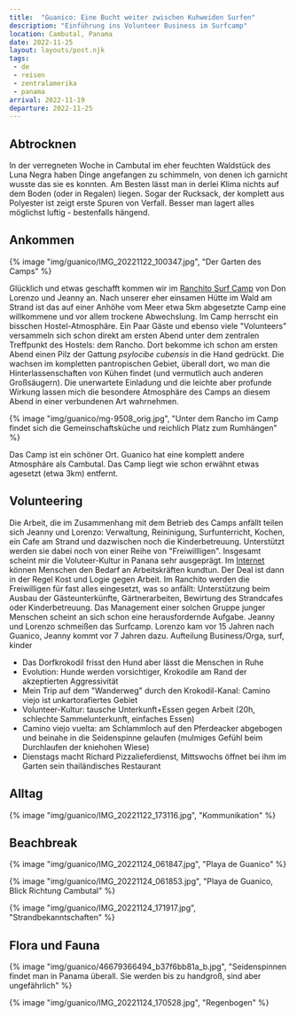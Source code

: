 ```yaml
---
title:  "Guanico: Eine Bucht weiter zwischen Kuhweiden Surfen"
description: "Einführung ins Volunteer Business im Surfcamp"
location: Cambutal, Panama
date: 2022-11-25
layout: layouts/post.njk
tags: 
 - de 
 - reisen 
 - zentralamerika 
 - panama
arrival: 2022-11-19
departure: 2022-11-25
---
```

## Abtrocknen

In der verregneten Woche in Cambutal im eher feuchten Waldstück des Luna Negra haben Dinge angefangen zu schimmeln, von denen ich garnicht wusste das sie es konnten. Am Besten lässt man in derlei Klima nichts auf dem Boden (oder in Regalen) liegen. Sogar der Rucksack, der komplett aus Polyester ist zeigt erste Spuren von Verfall. Besser man lagert alles möglichst luftig - bestenfalls hängend.

## Ankommen

{% image "img/guanico/IMG_20221122_100347.jpg", "Der Garten des Camps" %}

Glücklich und etwas geschafft kommen wir im [Ranchito Surf Camp]() von Don Lorenzo und Jeanny an. Nach unserer eher einsamen Hütte im Wald am Strand ist das auf einer Anhöhe vom Meer etwa 5km abgesetzte Camp eine willkommene und vor allem trockene Abwechslung. Im Camp herrscht ein bisschen Hostel-Atmosphäre. Ein Paar Gäste und ebenso viele "Volunteers" versammeln sich schon direkt am ersten Abend unter dem zentralen Treffpunkt des Hostels: dem Rancho. Dort bekomme ich schon am ersten Abend einen Pilz der Gattung _psylocibe cubensis_ in die Hand gedrückt. Die wachsen im kompletten pantropischen Gebiet, überall dort, wo man die Hinterlassenschaften von Kühen findet (und vermutlich auch anderen Großsäugern). Die unerwartete Einladung und die leichte aber profunde Wirkung lassen mich die besondere Atmosphäre des Camps an diesem Abend in einer verbundenen Art wahrnehmen.

{% image "img/guanico/mg-9508_orig.jpg", "Unter dem Rancho im Camp findet sich die Gemeinschaftsküche und reichlich Platz zum Rumhängen" %}

Das Camp ist ein schöner Ort. Guanico hat eine komplett andere Atmosphäre als Cambutal. Das Camp liegt wie schon erwähnt etwas agesetzt (etwa 3km) entfernt.

## Volunteering

Die Arbeit, die im Zusammenhang mit dem Betrieb des Camps anfällt teilen sich Jeanny und Lorenzo: Verwaltung, Reininigung, Surfunterricht, Kochen, ein Cafe am Strand und dazwischen noch die Kinderbetreuung. Unterstützt werden sie dabei noch von einer Reihe von "Freiwillligen". Insgesamt scheint mir die Voluteer-Kultur in Panana sehr ausgeprägt. Im [Internet]() können Menschen den Bedarf an Arbeitskräften kundtun. Der Deal ist dann in der Regel Kost und Logie gegen Arbeit. Im Ranchito werden die Freiwilligen für fast alles eingesetzt, was so anfällt: Unterstützung beim Ausbau der Gästeunterkünfte, Gärtnerarbeiten, Bewirtung des Strandcafes oder Kinderbetreuung. Das Management einer solchen Gruppe junger Menschen scheint an sich schon eine herausfordernde Aufgabe.
Jeanny und Lorenzo schmeißen das Surfcamp. Lorenzo kam vor 15 Jahren nach Guanico, Jeanny kommt vor 7 Jahren dazu. Aufteilung Business/Orga, surf, kinder

- Das Dorfkrokodil frisst den Hund aber lässt die Menschen in Ruhe
- Evolution: Hunde werden vorsichtiger, Krokodile am Rand der akzeptierten Aggressivität
- Mein Trip auf dem "Wanderweg" durch den Krokodil-Kanal: Camino viejo ist unkartorafiertes Gebiet
- Volunteer-Kultur: tausche Unterkunft+Essen gegen Arbeit (20h, schlechte Sammelunterkunft, einfaches Essen)
- Camino viejo vuelta: am Schlammloch auf den Pferdeacker abgebogen und beinahe in die Seidenspinne gelaufen (mulmiges Gefühl beim Durchlaufen der kniehohen Wiese)
- Dienstags macht Richard Pizzalieferdienst, Mittswochs öffnet bei ihm im Garten sein thailändisches Restaurant

## Alltag

{% image "img/guanico/IMG_20221122_173116.jpg", "Kommunikation" %}


## Beachbreak

{% image "img/guanico/IMG_20221124_061847.jpg", "Playa de Guanico" %}

{% image "img/guanico/IMG_20221124_061853.jpg", "Playa de Guanico, Blick Richtung Cambutal" %}

{% image "img/guanico/IMG_20221124_171917.jpg", "Strandbekanntschaften" %}


## Flora und Fauna

{% image "img/guanico/46679366494_b37f6bb81a_b.jpg", "Seidenspinnen findet man in Panama überall. Sie werden bis zu handgroß, sind aber ungefährlich" %}

{% image "img/guanico/IMG_20221124_170528.jpg", "Regenbogen" %}
